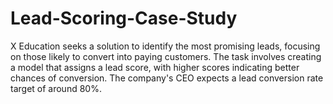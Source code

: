 # Lead-Scoring-Case-Study
X Education seeks a solution to identify the most promising leads, focusing on those likely to convert into paying customers. The task involves creating a model that assigns a lead score, with higher scores indicating better chances of conversion. The company's CEO expects a lead conversion rate target of around 80%.
